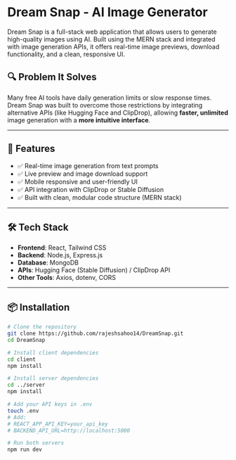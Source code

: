 #  Dream Snap - AI Image Generator 

Dream Snap is a full-stack web application that allows users to generate high-quality images using AI. Built using the MERN stack and integrated with image generation APIs, it offers real-time image previews, download functionality, and a clean, responsive UI.

## 🔍 Problem It Solves
Many free AI tools have daily generation limits or slow response times. Dream Snap was built to overcome those restrictions by integrating alternative APIs (like Hugging Face and ClipDrop), allowing **faster, unlimited** image generation with a **more intuitive interface**.

---

## 🚀 Features

- ✅ Real-time image generation from text prompts
- ✅ Live preview and image download support
- ✅ Mobile responsive and user-friendly UI
- ✅ API integration with ClipDrop or Stable Diffusion
- ✅ Built with clean, modular code structure (MERN stack)

---

## 🛠️ Tech Stack

- **Frontend**: React, Tailwind CSS
- **Backend**: Node.js, Express.js
- **Database**: MongoDB
- **APIs**: Hugging Face (Stable Diffusion) / ClipDrop API
- **Other Tools**: Axios, dotenv, CORS

---

## 📦 Installation

```bash
# Clone the repository
git clone https://github.com/rajeshsahoo14/DreamSnap.git
cd DreamSnap

# Install client dependencies
cd client
npm install

# Install server dependencies
cd ../server
npm install

# Add your API keys in .env
touch .env
# Add:
# REACT_APP_API_KEY=your_api_key
# BACKEND_API_URL=http://localhost:5000

# Run both servers
npm run dev
